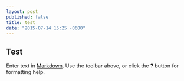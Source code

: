 ```yaml
---
layout: post
published: false
title: test
date: "2015-07-14 15:25 -0600"
---
```


## Test

Enter text in [Markdown](http://daringfireball.net/projects/markdown/). Use the toolbar above, or click the **?** button for formatting help.

